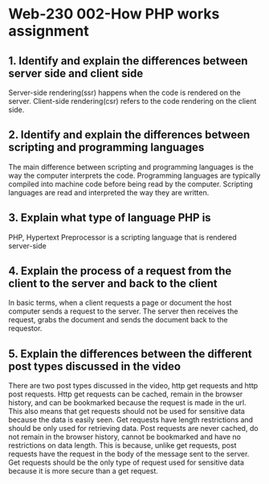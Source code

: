 # Web-230 002-How PHP works assignment

## 1. Identify and explain the differences between server side and client side

Server-side rendering(ssr) happens when the code is rendered on the server.  Client-side rendering(csr) refers to the code rendering on the client side.

## 2. Identify and explain the differences between scripting and programming languages

The main difference between scripting and programming languages is the way the computer interprets the code.  Programming languages are typically compiled into machine code before being read by the computer.  Scripting languages are read and interpreted the way they are written.

## 3. Explain what type of language PHP is

PHP, Hypertext Preprocessor is a scripting language that is rendered server-side

## 4. Explain the process of a request from the client to the server and back to the client

In basic terms, when a client requests a page or document the host computer sends a request to the server. The server then receives the request, grabs the document and sends the document back to the requestor.

## 5. Explain the differences between the different post types discussed in the video

There are two post types discussed in the video, http get requests and http post requests.  Http get requests can be cached, remain in the browser history, and can be bookmarked because the request is made in the url.  This also means that get requests should not be used for sensitive data because the data is easily seen.  Get requests have length restrictions and should be only used for retrieving data.  Post requests are never cached, do not remain in the browser history, cannot be bookmarked and have no restrictions on data length.  This is because, unlike get requests, post requests have the request in the body of the message sent to the server.  Get requests should be the only type of request used for sensitive data because it is more secure than a get request.  
